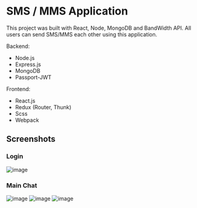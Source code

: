 # SMS / MMS Application

This project was built with React, Node, MongoDB and BandWidth API.
All users can send SMS/MMS each other using this application.

Backend:

* Node.js
* Express.js
* MongoDB
* Passport-JWT

Frontend:

* React.js
* Redux (Router, Thunk)
* Scss
* Webpack

## Screenshots

### Login
![image](https://user-images.githubusercontent.com/49850586/76531558-57e70100-64b0-11ea-8035-30f0c7bc0bc4.png)

### Main Chat
![image](https://user-images.githubusercontent.com/49850586/76531779-ad231280-64b0-11ea-8804-c4c8a906bdc3.png)
![image](https://user-images.githubusercontent.com/49850586/76531889-d2178580-64b0-11ea-808c-255fda2b7cd9.png)
![image](https://user-images.githubusercontent.com/49850586/76531938-e22f6500-64b0-11ea-92d7-ffba752f00b0.png)

